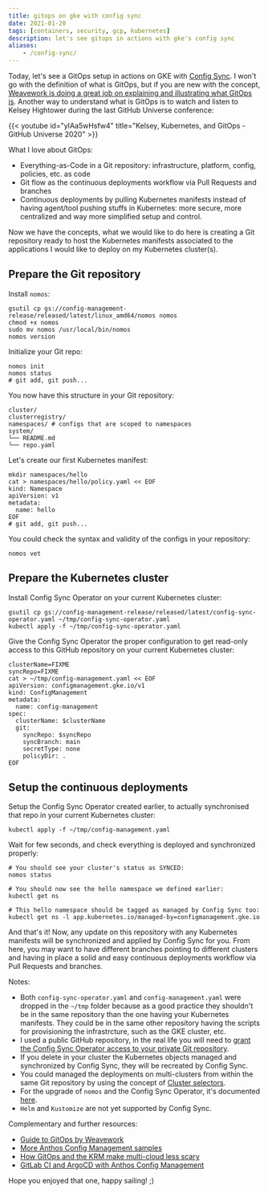 ```yaml
---
title: gitops on gke with config sync
date: 2021-01-20
tags: [containers, security, gcp, kubernetes]
description: let's see gitops in actions with gke's config sync
aliases:
    - /config-sync/
---
```

Today, let's see a GitOps setup in actions on GKE with [Config Sync](https://cloud.google.com/kubernetes-engine/docs/add-on/config-sync). I won't go with the definition of what is GitOps, but if you are new with the concept, [Weavework is doing a great job on explaining and illustrating what GitOps is](https://www.weave.works/technologies/gitops/). Another way to understand what is GitOps is to watch and listen to Kelsey Hightower during the last GitHub Universe conference: 

{{< youtube id="yIAa5wHsfw4" title="Kelsey, Kubernetes, and GitOps - GitHub Universe 2020" >}}

What I love about GitOps:
- Everything-as-Code in a Git repository: infrastructure, platform, config, policies, etc. as code
- Git flow as the continuous deployments workflow via Pull Requests and branches
- Continuous deployments by pulling Kubernetes manifests instead of having agent/tool pushing stuffs in Kubernetes: more secure, more centralized and way more simplified setup and control.

Now we have the concepts, what we would like to do here is creating a Git repository ready to host the Kubernetes manifests associated to the applications I would like to deploy on my Kubernetes cluster(s).

## Prepare the Git repository

Install `nomos`:
```
gsutil cp gs://config-management-release/released/latest/linux_amd64/nomos nomos
chmod +x nomos
sudo mv nomos /usr/local/bin/nomos
nomos version
```

Initialize your Git repo:
```
nomos init
nomos status
# git add, git push...
```

You now have this structure in your Git repository:
```
cluster/
clusterregistry/
namespaces/ # configs that are scoped to namespaces
system/
└── README.md
└── repo.yaml
```

Let's create our first Kubernetes manifest:
```
mkdir namespaces/hello
cat > namespaces/hello/policy.yaml << EOF
kind: Namespace
apiVersion: v1
metadata:
  name: hello
EOF
# git add, git push...
```

You could check the syntax and validity of the configs in your repository:
```
nomos vet
```

## Prepare the Kubernetes cluster

Install Config Sync Operator on your current Kubernetes cluster:
```
gsutil cp gs://config-management-release/released/latest/config-sync-operator.yaml ~/tmp/config-sync-operator.yaml
kubectl apply -f ~/tmp/config-sync-operator.yaml
```

Give the Config Sync Operator the proper configuration to get read-only access to this GitHub repository on your current Kubernetes cluster:
```
clusterName=FIXME
syncRepo=FIXME
cat > ~/tmp/config-management.yaml << EOF
apiVersion: configmanagement.gke.io/v1
kind: ConfigManagement
metadata:
  name: config-management
spec:
  clusterName: $clusterName
  git:
    syncRepo: $syncRepo
    syncBranch: main
    secretType: none
    policyDir: .
EOF
```

## Setup the continuous deployments

Setup the Config Sync Operator created earlier, to actually synchronised that repo in your current Kubernetes cluster:
```
kubectl apply -f ~/tmp/config-management.yaml
```

Wait for few seconds, and check everything is deployed and synchronized properly:
```
# You should see your cluster's status as SYNCED:
nomos status

# You should now see the hello namespace we defined earlier:
kubectl get ns

# This hello namespace should be tagged as managed by Config Sync too:
kubectl get ns -l app.kubernetes.io/managed-by=configmanagement.gke.io
```

And that's it! Now, any update on this repository with any Kubernetes manifests will be synchronized and applied by Config Sync for you. From here, you may want to have different branches pointing to different clusters and having in place a solid and easy continuous deployments workflow via Pull Requests and branches.

Notes:
- Both `config-sync-operator.yaml` and `config-management.yaml` were dropped in the `~/tmp` folder because as a good practice they shouldn't be in the same repository than the one having your Kubernetes manifests. They could be in the same other repository having the scripts for provisioning the infrastrcture, such as the GKE cluster, etc.
- I used a public GitHub repository, in the real life you will need to [grant the Config Sync Operator access to your private Git repository](https://cloud.google.com/kubernetes-engine/docs/add-on/config-sync/how-to/installing#git-creds-secret).
- If you delete in your cluster the Kubernetes objects managed and synchronized by Config Sync, they will be recreated by Config Sync.
- You could managed the deployments on multi-clusters from within the same Git repository by using the concept of [Cluster selectors](https://cloud.google.com/kubernetes-engine/docs/add-on/config-sync/how-to/clusterselectors).
- For the upgrade of `nomos` and the Config Sync Operator, it's documented [here](https://cloud.google.com/kubernetes-engine/docs/add-on/config-sync/how-to/installing#upgrading_versions).
- `Helm` and `Kustomize` are not yet supported by Config Sync.

Complementary and further resources:
- [Guide to GitOps by Weavework](https://www.weave.works/technologies/gitops/)
- [More Anthos Config Management samples](https://github.com/GoogleCloudPlatform/csp-config-management)
- [How GitOps and the KRM make multi-cloud less scary](https://seroter.com/2021/01/12/how-gitops-and-the-krm-make-multi-cloud-less-scary/)
- [GitLab CI and ArgoCD with Anthos Config Management](https://www.arctiq.ca/our-blog/2021/1/18/cicd-pipelines-using-gitlab-ci-argo-cd-with-anthos-config-management/)

Hope you enjoyed that one, happy sailing! ;)